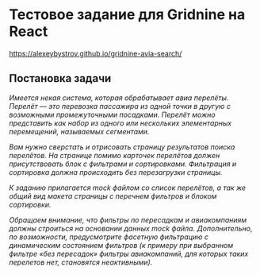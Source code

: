 # Тестовое задание для Gridnine на React

<https://alexeybystrov.github.io/gridnine-avia-search/>

## Постановка задачи

_Имеется некая система, которая обрабатывает авиа перелёты. Перелёт — это перевозка пассажира из одной точки в другую с возможными промежуточными посадками. Перелёт можно представить как набор из одного или нескольких элементарных перемещений, называемых сегментами._

_Вам нужно сверстать и отрисовать страницу результатов поиска перелётов. На странице помимо карточек перелётов должен присутствовать блок с фильтрами и сортировками. Фильтрация и сортировка должна происходить без перезагрузки страницы._

_К заданию прилагается mock файлом со список перелётов, а так же общий вид макета страницы с перечнем фильтров и блоком сортировки._

_Обращаем внимание, что фильтры по пересадкам и авиакомпаниям должны строиться на основании данных mock файла. Дополнительно, по возможности, предусмотрите фасетную фильтрацию с динамическим состоянием фильтров (к примеру при выбранном фильтре «без пересадок» фильтры авиакомпаний, для которых таких перелетов нет, становятся неактивными)._
